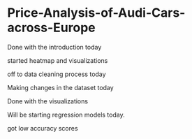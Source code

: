 # Price-Analysis-of-Audi-Cars-across-Europe
Done with the introduction today

started heatmap and visualizations


off to data cleaning process today


Making changes in the dataset today


Done with the visualizations

Will be starting regression models today.


got low accuracy scores

